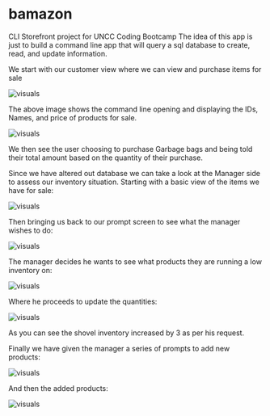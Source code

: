# bamazon
CLI Storefront project for UNCC Coding Bootcamp
The idea of this app is just to build a command line app that will query a sql database to create, read, and update information. 

We start with our customer view where we can view and purchase items for sale

![visuals](images/bamazonCustomerView.png)

The above image shows the command line opening and displaying the IDs, Names, and price of products for sale.

![visuals](images/bamazonGarbageBagPurchase.png)

We then see the user choosing to purchase Garbage bags and being told their total amount based on the quantity of their purchase. 

Since we have altered out database we can take a look at the Manager side to assess our inventory situation. 
Starting with a basic view of the items we have for sale:

![visuals](images/bamazonManagerViewPt1.png)

Then bringing us back to our prompt screen to see what the manager wishes to do:

![visuals](images/bamazonManagerViewPt2.png)

The manager decides he wants to see what products they are running a low inventory on:

![visuals](images/bamazonManagerLowInv.png)

Where he proceeds to update the quantities:

![visuals](images/bamazonManagerAddInv.png)

As you can see the shovel inventory increased by 3 as per his request.

Finally we have given the manager a series of prompts to add new products:

![visuals](images/bamazonManagerAddProductPt1.png)

And then the added products:

![visuals](images/bamazonManagerAddProductPt2.png)




